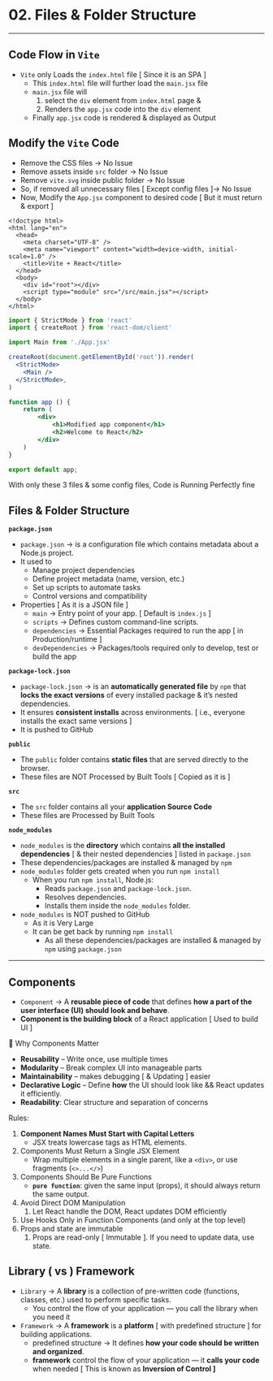# 02. Files & Folder Structure

---

## Code Flow in  `Vite`

- `Vite` only Loads the `index.html` file [ Since it is an SPA ]
    - This `index.html` file will further load the  `main.jsx` file
    - `main.jsx` file will
        1. select the `div` element from `index.html` page & 
        2. Renders the `app.jsx` code into the `div` element
    - Finally `app.jsx` code is rendered & displayed as Output

## Modify the `Vite` Code

- Remove the CSS files → No Issue
- Remove assets inside `src` folder → No Issue
- Remove `vite.svg` inside public folder → No Issue
- So, if removed all unnecessary files [ Except config files ]→ No Issue
- Now, Modify the `App.jsx` component to desired code [ But it must return & export ]

```
<!doctype html>
<html lang="en">
  <head>
    <meta charset="UTF-8" />
    <meta name="viewport" content="width=device-width, initial-scale=1.0" />
    <title>Vite + React</title>
  </head>
  <body>
    <div id="root"></div>
    <script type="module" src="/src/main.jsx"></script>
  </body>
</html>
```

```jsx
import { StrictMode } from 'react'
import { createRoot } from 'react-dom/client'

import Main from './App.jsx'

createRoot(document.getElementById('root')).render(
  <StrictMode>
    <Main />
  </StrictMode>,
)
```

```jsx
function app () {
    return (
        <div>
            <h1>Modified app component</h1>
            <h2>Welcome to React</h2>
        </div>
    )
}

export default app;
```

With only these 3 files & some config files, Code is Running Perfectly fine

## Files & Folder Structure

**`package.json`**

- `package.json` → is a configuration file which contains metadata about a Node.js project.
- It used to
    - Manage project dependencies
    - Define project metadata (name, version, etc.)
    - Set up scripts to automate tasks
    - Control versions and compatibility
- Properties [ As it is a JSON file ]
    - `main` → Entry point of your app. [ Default is `index.js` ]
    - `scripts` → Defines custom command-line scripts.
    - `dependencies` → Essential Packages required to run the app [ in Production/runtime ]
    - `devDependencies` → Packages/tools required only to develop, test or build the app

**`package-lock.json`** 

- `package-lock.json`  → is an **automatically generated file** by `npm` that **locks the exact versions** of every installed package & it’s nested dependencies.
- It ensures **consistent installs** across environments. [ i.e., everyone installs the exact same versions ]
- It is pushed to GitHub

**`public`**

- The `public` folder contains **static files** that are served directly to the browser.
- These files are NOT Processed by Built Tools [ Copied as it is ]

**`src`**

- The `src` folder contains all your **application Source Code**
- These files are Processed by Built Tools

**`node_modules`**

- `node_modules` is the **directory** which contains **all the installed dependencies** [ & their nested dependencies ] listed in `package.json`
- These dependencies/packages are installed & managed by `npm`
- `node_modules` folder gets created when you run `npm install`
    - When you run `npm install`, Node.js:
        - Reads `package.json` and `package-lock.json`.
        - Resolves dependencies.
        - Installs them inside the `node_modules` folder.
- `node_modules` is NOT pushed to GitHub
    - As it is Very Large
    - It can be get back by running `npm install`
        - As all these dependencies/packages are installed & managed by `npm` using `package.json`

---

## Components

- `Component` → A **reusable piece of code** that defines **how a part of the user interface (UI) should look and behave**.
- **Component is the building block** of a React application [ Used to build UI ]

🚀 Why Components Matter

- **Reusability** – Write once, use multiple times
- **Modularity** – Break complex UI into manageable parts
- **Maintainability** – makes debugging [ & Updating ] easier
- **Declarative Logic** – Define **how** the UI should look like && React updates it efficiently.
- **Readability**: Clear structure and separation of concerns

Rules:

1. **Component Names Must Start with Capital Letters**
    - JSX treats lowercase tags as HTML elements.
2. Components Must Return a Single JSX Element
    - Wrap multiple elements in a single parent, like a `<div>`, or use fragments (`<>...</>`)
3. Components Should Be Pure Functions
    - **`pure function`**: given the same input (props), it should always return the same output.
4. Avoid Direct DOM Manipulation
    1. Let React handle the DOM, React updates DOM efficiently
5. Use Hooks Only in Function Components (and only at the top level)
6. Props and state are immutable
    1. Props are read-only [ Immutable ]. If you need to update data, use state.

## Library ( vs ) Framework

- `Library` → A **library** is a collection of pre-written code (functions, classes, etc.) used to perform specific tasks.
    - You control the flow of your application — you call the library when you need it
- `Framework` → A **framework** is a **platform** [ with predefined structure ] for building applications.
    - predefined structure  → It defines **how your code should be written and organized**.
    - **framework** control the flow of your application — it **calls your code** when needed  [ This is known as **Inversion of Control ]**